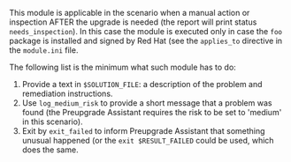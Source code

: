 This module is applicable in the scenario when a manual action or inspection
AFTER the upgrade is needed (the report will print status `needs_inspection`).
In this case the module is executed only in case the `foo` package is installed
and signed by Red Hat (see the `applies_to` directive in the `module.ini` file.

The following list is the minimum what such module has to do:
1. Provide a text in `$SOLUTION_FILE`: a description of the problem and
   remediation instructions.
2. Use `log_medium_risk` to provide a short message that a problem was
   found (the Preupgrade Assistant requires the risk to be set to 'medium'
   in this scenario).
3. Exit by `exit_failed` to inform Preupgrade Assistant that something unusual
   happened (or the `exit $RESULT_FAILED` could be used, which does the same.
